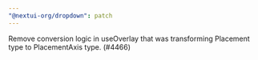 ```yaml
---
"@nextui-org/dropdown": patch
---
```


Remove conversion logic in useOverlay that was transforming Placement type to PlacementAxis type. (#4466)

